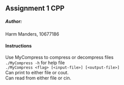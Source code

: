 ## Assignment 1 CPP
##### Author:
Harm Manders, 10677186

#### Instructions

Use MyCompress to compress or decompress files   
`./MyCompress -h` for help file   
`./MyCompress <flag> [<input-file>] [<output-file>]`   
Can print to either file or cout.   
Can read from either file or cin.
